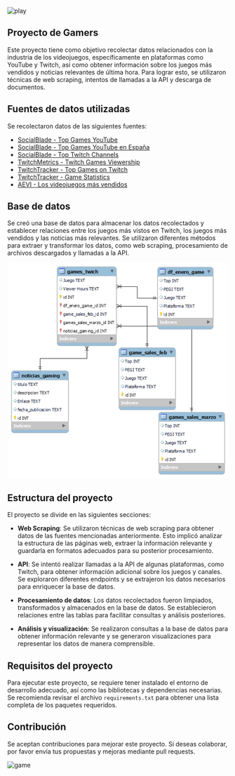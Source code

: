 ![play](C:\Users\GAMM\Documents\BootCamp\Proyecto\project_gamers\Images\game.jpg)



## Proyecto de Gamers

Este proyecto tiene como objetivo recolectar datos relacionados con la industria de los videojuegos, específicamente en plataformas como YouTube y Twitch, así como obtener información sobre los juegos más vendidos y noticias relevantes de última hora. Para lograr esto, se utilizaron técnicas de web scraping, intentos de llamadas a la API y descarga de documentos.

## Fuentes de datos utilizadas

Se recolectaron datos de las siguientes fuentes:

- [SocialBlade - Top Games YouTube](https://socialblade.com/youtube/top/category/games)
- [SocialBlade - Top Games YouTube en España](https://socialblade.com/youtube/top/country/es)
- [SocialBlade - Top Twitch Channels](https://socialblade.com/twitch/top/50)
- [TwitchMetrics - Twitch Games Viewership](https://www.twitchmetrics.net/games/viewership)
- [TwitchTracker - Top Games on Twitch](https://twitchtracker.com/games)
- [TwitchTracker - Game Statistics](https://twitchtracker.com/statistics/games)
- [AEVI - Los videojuegos más vendidos](http://www.aevi.org.es/la-industria-del-videojuego/los-videojuegos-mas-vendidos/2023/3/)

## Base de datos

Se creó una base de datos para almacenar los datos recolectados y establecer relaciones entre los juegos más vistos en Twitch, los juegos más vendidos y las noticias más relevantes. Se utilizaron diferentes métodos para extraer y transformar los datos, como web scraping, procesamiento de archivos descargados y llamadas a la API.

![Diagrama EER](sql/imagen_tabla.png)


## Estructura del proyecto

El proyecto se divide en las siguientes secciones:

- **Web Scraping**: Se utilizaron técnicas de web scraping para obtener datos de las fuentes mencionadas anteriormente. Esto implicó analizar la estructura de las páginas web, extraer la información relevante y guardarla en formatos adecuados para su posterior procesamiento.

- **API**: Se intentó realizar llamadas a la API de algunas plataformas, como Twitch, para obtener información adicional sobre los juegos y canales. Se exploraron diferentes endpoints y se extrajeron los datos necesarios para enriquecer la base de datos.

- **Procesamiento de datos**: Los datos recolectados fueron limpiados, transformados y almacenados en la base de datos. Se establecieron relaciones entre las tablas para facilitar consultas y análisis posteriores.

- **Análisis y visualización**: Se realizaron consultas a la base de datos para obtener información relevante y se generaron visualizaciones para representar los datos de manera comprensible.

## Requisitos del proyecto

Para ejecutar este proyecto, se requiere tener instalado el entorno de desarrollo adecuado, así como las bibliotecas y dependencias necesarias. Se recomienda revisar el archivo `requirements.txt` para obtener una lista completa de los paquetes requeridos.

## Contribución

Se aceptan contribuciones para mejorar este proyecto. Si deseas colaborar, por favor envía tus propuestas y mejoras mediante pull requests.

![game](C:\Users\GAMM\Documents\BootCamp\Proyecto\project_gamers\Images\play.jpg)